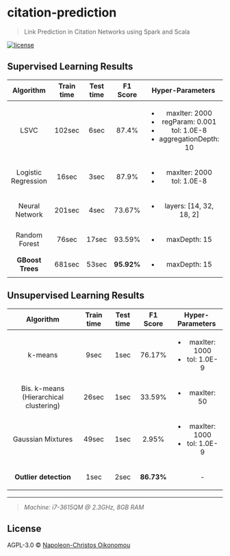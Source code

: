 # citation-prediction

> Link Prediction in Citation Networks using Spark and Scala

[![license](https://flat.badgen.net/github/license/iamnapo/citation-prediction)](./LICENSE)

## Supervised Learning Results

|      Algorithm      | Train time | Test time |  F1 Score  |                                             Hyper-Parameters                                             |
| :-----------------: | :--------: | :-------: | :--------: | :------------------------------------------------------------------------------------------------------: |
|        LSVC         |   102sec   |   6sec    |   87.4%    | <ul><li>maxIter: 2000</li><li>regParam: 0.001</li><li>tol: 1.0E-8</li><li>aggregationDepth: 10</li></ul> |
| Logistic Regression |   16sec    |   3sec    |   87.9%    |                           <ul><li>maxIter: 2000</li><li>tol: 1.0E-8</li></ul>                            |
|   Neural Network    |   201sec   |   4sec    |   73.67%   |                                <ul><li>layers: [14, 32, 18, 2]</li></ul>                                 |
|    Random Forest    |   76sec    |   17sec   |   93.59%   |                                      <ul><li>maxDepth: 15</li></ul>                                      |
|  **GBoost Trees**   |   681sec   |   53sec   | **95.92%** |                                      <ul><li>maxDepth: 15</li></ul>                                      |

## Unsupervised Learning Results

|               Algorithm                | Train time | Test time |  F1 Score  |                  Hyper-Parameters                   |
| :------------------------------------: | :--------: | :-------: | :--------: | :-------------------------------------------------: |
|                k-means                 |    9sec    |   1sec    |   76.17%   | <ul><li>maxIter: 1000</li><li>tol: 1.0E-9</li></ul> |
| Bis. k-means (Hierarchical clustering) |   26sec    |   1sec    |   33.59%   |            <ul><li>maxIter: 50</li></ul>            |
|           Gaussian Mixtures            |   49sec    |   1sec    |   2.95%    | <ul><li>maxIter: 1000</li><li>tol: 1.0E-9</li></ul> |
|         **Outlier detection**          |    1sec    |   2sec    | **86.73%** |                     <ul>-</ul>                      |

---

> _Machine: i7-3615QM @ 2.3GHz, 8GB RAM_

## License

AGPL-3.0 © [Napoleon-Christos Oikonomou](https://iamnapo.me)
